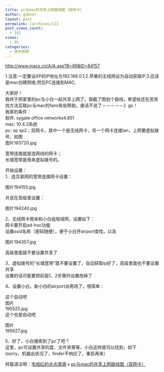 ```yaml
---
title: pc与mac的共享上网路线图（双网卡）
author: gxbsst
layout: post
permalink: /archives/111
post_views_count:
  - 142
views:
  - 55
categories:
  - 技术感想
---
```

http://www.macx.cn/A/A.asp?B=89&ID=84157

1.注意:一定要<span style="font-family:STHeiti;">设</span>XP的IP地址<span style="font-family:STHeiti;">为</span>192.168.0.1;2.苹果的无<span style="font-family:STHeiti;">线网设为自动获取</span>IP,3.<span style="font-family:STHeiti;">应该是</span>mac<span style="font-family:STHeiti;">创建网络</span>,然后PC<span style="font-family:STHeiti;">连接到</span>MAC,

大家好！  
我<span style="font-family:STHeiti;">终于把家里的</span>pc与小白一起共享上网了。我截了<span style="font-family:STHeiti;">图划个路线，希望给还在苦苦找方法互联</span>pc与mac的fans有些帮助。<span style="font-family:STHeiti;">废话不说了－－－－－》</span>go！  
我家的条件：  
<span style="font-family:STHeiti;">软件</span>: sygate office networks4.851  
mac: 10.4.2系<span style="font-family:STHeiti;">统</span>  
pc: xp sp2；双网卡，其中一个是无<span style="font-family:STHeiti;">线网卡，另一个网卡连接</span>lan，上网要虚<span style="font-family:STHeiti;">拟拨号，如图</span>  
<span style="font-family:STHeiti;">图片</span>193720.jpg

<span style="font-family:STHeiti;">宽带连接就是连网线的网卡；</span>  
<span style="font-family:STHeiti;">长城宽带是用来虚拟拨号的。</span>

开始<span style="font-family:STHeiti;">设置：</span>  
1、<span style="font-family:STHeiti;">连互联网的宽带连接网卡设置：</span>

<span style="font-family:STHeiti;">图片</span>194155.jpg

并且在高<span style="font-family:STHeiti;">级里设置：</span>

<span style="font-family:STHeiti;">图片</span>194240.jpg

2、无<span style="font-family:STHeiti;">线网卡用来和小白组局域网，设置如下：</span>  
网卡要开<span style="font-family:STHeiti;">启</span>ad-hoc功能  
<span style="font-family:STHeiti;">设置</span>ssid名称（密<span style="font-family:STHeiti;">码随便），便于小白开</span>airport<span style="font-family:STHeiti;">查找，以及</span>

<span style="font-family:STHeiti;">图片</span>194357.jpg

高<span style="font-family:STHeiti;">级里面就不要设置共享了</span>

3、虚<span style="font-family:STHeiti;">拟拨号的</span>“<span style="font-family:STHeiti;">长城宽带</span>”就不要<span style="font-family:STHeiti;">设置了，自动获取</span>ip好了，高<span style="font-family:STHeiti;">级里面也不要设置共享</span>  
<span style="font-family:STHeiti;">设置的话可能要把前面</span>1、2步<span style="font-family:STHeiti;">骤的设置改掉了</span>

4、<span style="font-family:STHeiti;">设置小白，新小白的</span>airport派用<span style="font-family:STHeiti;">场了，很简单：</span>

<span style="font-family:STHeiti;">这个自动吧</span>  
<span style="font-family:STHeiti;">图片</span>  
195525.jpg  
<span style="font-family:STHeiti;">这个也是自动吧</span>

<span style="font-family:STHeiti;">图片</span>  
195627.jpg

5、好了，小白搜索到了pc了吧？  
<span style="font-family:STHeiti;">这里，</span>pc可<span style="font-family:STHeiti;">设置共享的盘、文件夹等等，小白这样就可以找到，如下</span>  
(sorry，机器出状况了，finder不响<span style="font-family:STHeiti;">应了，重启再来）</span>

转载请注明：[韦旭红的点点滴滴][1] &raquo; [pc与mac的共享上网路线图（双网卡）][2]

 [1]: http://www.weixuhong.com
 [2]: http://www.weixuhong.com/archives/111